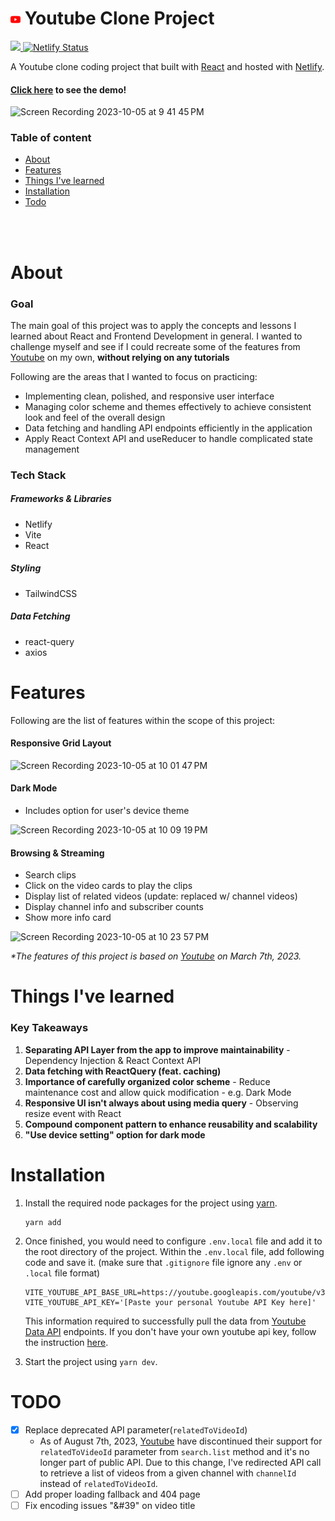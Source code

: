<h1><img src="src/assets/logo/yt-favicon_rgb.png"/> Youtube Clone Project</h1> <p>

  <a href="https://react.dev/">
    <img src="https://img.shields.io/badge/React-18.2.0-blue" />
  </a>
  <a href="https://app.netlify.com/sites/yt-demo/deploys" target="_blank">
    <img src="https://api.netlify.com/api/v1/badges/e0dd0732-ebc1-4ca9-b7c5-dbc6b094a8d3/deploy-status" alt="Netlify Status" />
  </a>
</p>
<p>
  A Youtube clone coding project that built with <a href="https://react.dev/">React</a> and hosted with <a href="https://www.netlify.com/">Netlify</a>.
</p>
<h4>
  <a href="https://yt-demo.netlify.app/" target="_blank">Click here</a> to see the demo!
</h4>

![Screen Recording 2023-10-05 at 9 41 45 PM](https://github.com/tnamdevnote/youtube-clone/assets/44216709/0e4b5717-2f2c-4071-9551-78041d1b0fa1)

### Table of content

-   [About](#about)
-   [Features](#features)
-   [Things I've learned](#things-ive-learned)
-   [Installation](#installation)
-   [Todo](#todo)

<br>
<br>

# About

### Goal

The main goal of this project was to apply the concepts and lessons I learned about React and Frontend Development in general.
I wanted to challenge myself and see if I could recreate some of the features from [Youtube](https://www.youtube.com/) on my own, <b>without relying on any tutorials</b> <br>

Following are the areas that I wanted to focus on practicing:

-   Implementing clean, polished, and responsive user interface
-   Managing color scheme and themes effectively to achieve consistent look and feel of the overall design
-   Data fetching and handling API endpoints efficiently in the application
-   Apply React Context API and useReducer to handle complicated state management

### Tech Stack

##### Frameworks & Libraries

-   Netlify
-   Vite
-   React

##### Styling

-   TailwindCSS

##### Data Fetching

-   react-query
-   axios

# Features

Following are the list of features within the scope of this project:

#### Responsive Grid Layout

![Screen Recording 2023-10-05 at 10 01 47 PM](https://github.com/tnamdevnote/youtube-clone/assets/44216709/63ff4748-ed9f-4c16-ab36-093b9df161df)

#### Dark Mode

-   Includes option for user's device theme

![Screen Recording 2023-10-05 at 10 09 19 PM](https://github.com/tnamdevnote/youtube-clone/assets/44216709/e20f779d-0e09-458a-aa67-f179fe747af4)

#### Browsing & Streaming

-   Search clips
-   Click on the video cards to play the clips
-   Display list of related videos (update: replaced w/ channel videos)
-   Display channel info and subscriber counts
-   Show more info card

![Screen Recording 2023-10-05 at 10 23 57 PM](https://github.com/tnamdevnote/youtube-clone/assets/44216709/72000151-79cd-47c1-aedc-98742dc7ef74)

<em>\*The features of this project is based on [Youtube](https://www.youtube.com/) on March 7th, 2023.</em>

# Things I've learned

### Key Takeaways

1. **Separating API Layer from the app to improve maintainability** - Dependency Injection & React Context API
2. **Data fetching with ReactQuery (feat. caching)**
3. **Importance of carefully organized color scheme** - Reduce maintenance cost and allow quick modification - e.g. Dark Mode
4. **Responsive UI isn't always about using media query** - Observing resize event with React
5. **Compound component pattern to enhance reusability and scalability**
6. **"Use device setting" option for dark mode**

# Installation

1. Install the required node packages for the project using [yarn](https://classic.yarnpkg.com/lang/en/docs/install/#mac-stable).

    ```
    yarn add
    ```

2. Once finished, you would need to configure `.env.local` file and add it to the root directory of the project. Within the `.env.local` file, add following code and save it. (make sure that `.gitignore` file ignore any `.env` or `.local` file format)

    ```
    VITE_YOUTUBE_API_BASE_URL=https://youtube.googleapis.com/youtube/v3
    VITE_YOUTUBE_API_KEY='[Paste your personal Youtube API Key here]'
    ```

    This information required to successfully pull the data from [Youtube Data API](https://www.google.com/search?q=youtube+data+api&oq=youtube+data+api&gs_lcrp=EgZjaHJvbWUyDwgAEEUYORiDARixAxiABDIHCAEQABiABDIHCAIQABiABDIHCAMQABiABDIHCAQQABiABDIGCAUQRRg8MgYIBhBFGDwyBggHEEUYPNIBCDI5OThqMGoxqAIAsAIA&sourceid=chrome&ie=UTF-8) endpoints. If you don't have your own youtube api key, follow the instruction [here](https://developers.google.com/youtube/v3/getting-started).

3. Start the project using `yarn dev`.

# TODO

-   [x] Replace deprecated API parameter(`relatedToVideoId`)
    -   As of August 7th, 2023, [Youtube](https://developers.google.com/youtube/v3/revision_history#june-12,-2023) have discontinued their support for `relatedToVideoId` parameter from `search.list` method and it's no longer part of public API. Due to this change, I've redirected API call to retrieve a list of videos from a given channel with `channelId` instead of `relatedToVideoId`.
-   [ ] Add proper loading fallback and 404 page
-   [ ] Fix encoding issues "&#39" on video title
